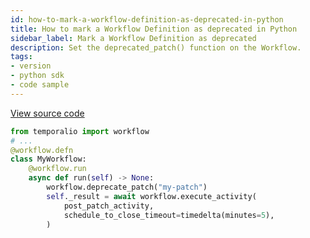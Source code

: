 ```yaml
---
id: how-to-mark-a-workflow-definition-as-deprecated-in-python
title: How to mark a Workflow Definition as deprecated in Python
sidebar_label: Mark a Workflow Definition as deprecated
description: Set the deprecated_patch() function on the Workflow.
tags:
- version
- python sdk
- code sample
---
```


<!-- DO NOT EDIT THIS FILE DIRECTLY.
THIS FILE IS GENERATED from https://github.com/temporalio/documentation-samples-python/blob/main/version_your_workflows/workflow_3_patch_deprecated_dacx.py. -->

<a class="dacx-source-link" href="https://github.com/temporalio/documentation-samples-python/blob/main/version_your_workflows/workflow_3_patch_deprecated_dacx.py">View source code</a>

```python
from temporalio import workflow
# ...
@workflow.defn
class MyWorkflow:
    @workflow.run
    async def run(self) -> None:
        workflow.deprecate_patch("my-patch")
        self._result = await workflow.execute_activity(
            post_patch_activity,
            schedule_to_close_timeout=timedelta(minutes=5),
        )
```
